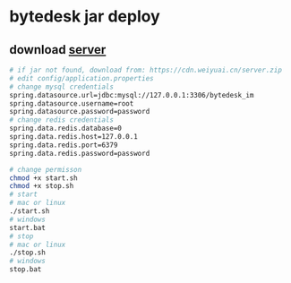 <!--
 * @Author: jackning 270580156@qq.com
 * @Date: 2024-08-09 10:08:02
 * @LastEditors: jackning 270580156@qq.com
 * @LastEditTime: 2024-08-10 05:45:29
 * @Description: bytedesk.com https://github.com/Bytedesk/bytedesk
 *   Please be aware of the BSL license restrictions before installing Bytedesk IM – 
 *  selling, reselling, or hosting Bytedesk IM as a service is a breach of the terms and automatically terminates your rights under the license. 
 *  仅支持企业内部员工自用，严禁私自用于销售、二次销售或者部署SaaS方式销售 
 *  Business Source License 1.1: https://github.com/Bytedesk/bytedesk/blob/main/LICENSE 
 *  contact: 270580156@qq.com 
 *  联系：270580156@qq.com
 * Copyright (c) 2024 by bytedesk.com, All Rights Reserved. 
-->
# bytedesk jar deploy

## download [server](https://cdn.weiyuai.cn/server.zip)

```bash
# if jar not found, download from: https://cdn.weiyuai.cn/server.zip
# edit config/application.properties
# change mysql credentials
spring.datasource.url=jdbc:mysql://127.0.0.1:3306/bytedesk_im
spring.datasource.username=root
spring.datasource.password=password
# change redis credentials
spring.data.redis.database=0
spring.data.redis.host=127.0.0.1
spring.data.redis.port=6379
spring.data.redis.password=password

# change permisson
chmod +x start.sh
chmod +x stop.sh
# start
# mac or linux
./start.sh
# windows
start.bat
# stop
# mac or linux
./stop.sh
# windows
stop.bat
```
